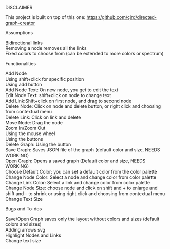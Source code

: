 DISCLAIMER <br />

This project is built on top of this one: https://github.com/cjrd/directed-graph-creator <br />

Assumptions <br />

Bidirectional links <br />
Removing a node removes all the links <br />
Fixed colors to choose from (can be extended to more colors or spectrum) <br />

Functionalities <br />

Add Node <br />
Using shift+click for specific position <br />
Using add button <br />
Add Node Text: On new node, you get to edit the text <br />
Edit Node Text: shift+click on node to change text <br />
Add Link:Shift+click on first node, and drag to second node  <br />
Delete Node: Click on node and delete button, or right click and choosing from contextual menu <br />
Delete Link: Click on link and delete <br />
Move Node: Drag the node <br />
Zoom In/Zoom Out <br />
Using the mouse wheel <br />
Using the buttons <br />
Delete Graph: Using the button <br />
Save Graph: Saves JSON file of the graph (default color and size, NEEDS WORKING) <br />
Open Graph: Opens a saved graph (Default color and size, NEEDS WORKING) <br />
Choose Default Color: you can set a default color from the color palette <br />
Change Node Color: Select a node and change color from color palette<br />
Change Link Color: Select a link and change color from color palette <br />
Change Node Size: choose node and click on shift and + to enlarge and shift and – to shrink or using right click and choosing from contextual menu<br />
Change Text Size <br />

Bugs and To-dos <br />

Save/Open Graph saves only the layout without colors and sizes (default colors and sizes) <br />
Adding arrows svg <br />
Highlight Nodes and Links <br />
Change text size <br />
